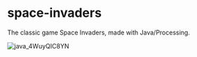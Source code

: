 # space-invaders
The classic game Space Invaders, made with Java/Processing.

![java_4WuyQIC8YN](https://user-images.githubusercontent.com/45148959/210137577-56b18c3a-fb97-4fa5-81fb-6d55a8fc9f5f.gif)
